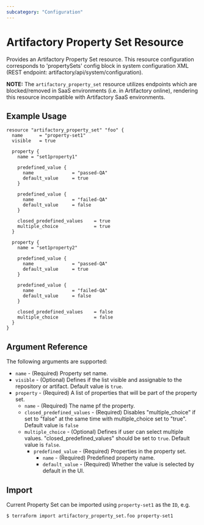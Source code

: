 ```yaml
---
subcategory: "Configuration"
---
```

# Artifactory Property Set Resource

Provides an Artifactory Property Set resource.
This resource configuration corresponds to 'propertySets' config block in system configuration XML 
(REST endpoint: artifactory/api/system/configuration).

**NOTE:** The `artifactory_property_set` resource utilizes endpoints which are blocked/removed in SaaS environments (i.e. in Artifactory online), rendering this resource incompatible with Artifactory SaaS environments.

## Example Usage

```hcl
resource "artifactory_property_set" "foo" {
  name 		= "property-set1"
  visible 	= true

  property {
    name = "set1property1"

    predefined_value {
      name 			    = "passed-QA"
      default_value 	= true
    }

    predefined_value {
      name 			    = "failed-QA"
      default_value 	= false
    }

    closed_predefined_values 	= true
    multiple_choice 			= true
  }

  property {
    name = "set1property2"

    predefined_value {
      name 			    = "passed-QA"
      default_value 	= true
    }

    predefined_value {
      name 			    = "failed-QA"
      default_value 	= false
    }

    closed_predefined_values 	= false
    multiple_choice 			= false
  }
}
```

## Argument Reference

The following arguments are supported:

* `name` - (Required) Property set name.
* `visible` - (Optional) Defines if the list visible and assignable to the repository or artifact. Default value is `true`.
* `property` - (Required) A list of properties that will be part of the property set.
  * `name` - (Required) The name pf the property.
  * `closed_predefined_values` - (Required) Disables "multiple_choice" if set to "false" at the same time with multiple_choice set to "true". Default value is `false`
  * `multiple_choice` - (Optional) Defines if user can select multiple values. "closed_predefined_values" should be set to `true`. Default value is `false`.
    * `predefined_value` - (Required) Properties in the property set.  
      * `name` - (Required) Predefined property name.
      * `default_value` - (Required) Whether the value is selected by default in the UI.


## Import

Current Property Set can be imported using `property-set1` as the `ID`, e.g.

```
$ terraform import artifactory_property_set.foo property-set1
```
